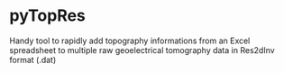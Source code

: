 # pyTopRes
Handy tool to rapidly add topography informations from an Excel spreadsheet to multiple raw geoelectrical tomography data in Res2dInv format (.dat)

